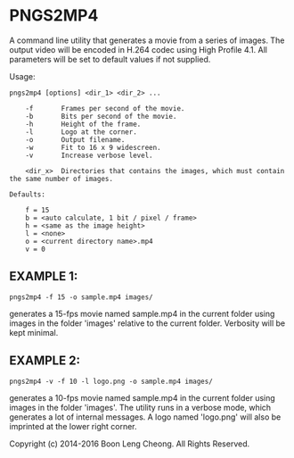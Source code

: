 PNGS2MP4
========

A command line utility that generates a movie from a series of images. The output video will be encoded in H.264 codec using High Profile 4.1. All parameters will be set to default values if not supplied.

Usage:

    pngs2mp4 [options] <dir_1> <dir_2> ...

        -f       Frames per second of the movie.
        -b       Bits per second of the movie.
        -h       Height of the frame.
        -l       Logo at the corner.
        -o       Output filename.
        -w       Fit to 16 x 9 widescreen.
        -v       Increase verbose level.

        <dir_x>  Directories that contains the images, which must contain the same number of images.

    Defaults:

        f = 15
        b = <auto calculate, 1 bit / pixel / frame>
        h = <same as the image height>
        l = <none>
        o = <current directory name>.mp4
        v = 0


EXAMPLE 1:
----------

    pngs2mp4 -f 15 -o sample.mp4 images/

generates a 15-fps movie named sample.mp4 in the current folder using images in the folder 'images' relative to the current folder. Verbosity will be kept minimal.


EXAMPLE 2:
----------

    pngs2mp4 -v -f 10 -l logo.png -o sample.mp4 images/

generates a 10-fps movie named sample.mp4 in the current folder using images in the folder 'images'. The utility runs in a verbose mode, which generates a lot of internal messages. A logo named 'logo.png' will also be imprinted at the lower right corner.

Copyright (c) 2014-2016 Boon Leng Cheong. All Rights Reserved.
